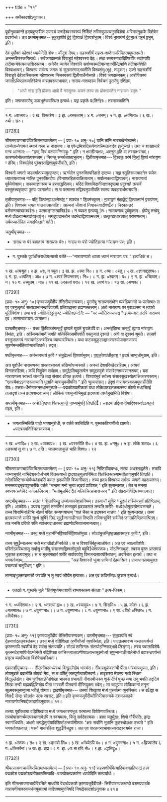 +++
title = "११"

+++
अथैकादशोऽनुवाकः।
________________________
पूर्वानुवाकान्ते हृदयपुण्डरीक उपास्यं यन्महेश्वरस्वरूपं निर्दिष्टं तस्मिन्नुपास्यगुणविशेषा अस्मिन्ननुवाके विशेषेण प्रदर्श्यन्ते। तत्र प्रथमामृचमाह--
स॒ह॒स्र॒शी॑षं॑ दे॒वं॒ वि॒श्वाक्षं॑ वि॒श्वशं॑भुवम्।
विश्वं॑ ना॒राय॑णं दे॒व॒म॒क्षरं॑ पर॒मं प्र॒भुम्, इति।

देवं पूर्वोक्तं महेश्वरं ध्यायेदिति शेषः। कीदृशं देवम्। सहस्रशीर्षं सहस्र-शब्देनापरिमितत्वमुपलक्ष्यते। अनन्तशिरस्कमित्यर्थः। सर्वजगदात्मकं विराड्रूपं महेश्वरस्य देहः। तथा सत्यस्मादादिशिरांसि सर्वाण्यपि तदीयान्येवेत्यनन्तशिरस्त्वम्। अनेनैव न्यायेन विश्वानि सर्वाण्यस्मदीयान्यक्षाणीन्द्रियाणि तदीयान्येवेति विश्वाक्षत्वम्। विश्वस्य सर्वस्य जगतः शं सुखमस्माद्भवतीति विश्वशंभुः(भूः), तादृशम्। उक्ते सहस्रशीर्षे विराड्रूपे देहेऽवस्थितस्य महेश्वरस्य निजस्वरूपं द्वितीयार्धेनोच्यते। विश्वं जगदात्मकम्। आरोपितस्य जगतोऽधिष्ठानव्यतिरेकेण वास्तवरूपाभावात्। नाराय-णशब्दस्य निर्वचनं पुराणेषु दर्शितम्

> "आपो नारा इति प्रोक्ता आपो वै नरसूनवः
अयनं तस्य ताः प्रोक्तास्तेन नारायणः स्मृतः " 

इति।
जगत्कारणेषु पञ्चभूतेष्ववस्थित इत्यर्थः। यद्वा प्रकृतेः प(तिर्न)रः। तस्माज्जातिनि
_____________________________________________________
१ ग. ०वाच्यव०। २ ख. विस्तरेण। ३ झ. ०रस्कत्वम्। ४ ग. ०चनम्। ५ ग. झ. ०तमित्य०। ६ ख.। ०र्थः। स०।

[[728]]

श्रीमत्सायणाचार्यविरचितभाष्यसमेतम् — [ प्रपा॰ १० अनु॰ १०]
यानि तानि नारशब्देनोच्यन्ते। तान्येतान्येवायनं स्थानं यस्य स नारायणः। स एवेन्द्रमित्रादिरूपेणावस्थितत्वाद्देव इत्युच्यते। तथा च शाखान्तरे मन्त्र आम्नात: — "इन्द्रं मित्रं वरुणमग्निमाहुः " इति। न क्षरतीत्यक्षरः, अश्नुत इति वा तस्याक्षरत्वम्। कारणत्वेनोत्कर्षात्परमत्वम्। नियन्तु समर्थत्वात्प्रभुत्वम्।
द्वितीयामृचमाह---
वि॒श्वतः॒ पर॑मं नि॒त्यं॒ वि॒श्वं ना॑राय॒ण ꣳ ह॑रिम्।
विश्वमे॒वेदं पुरु॑ष॒स्तद्विश्व॒मुप॑जीवति, इति।

विश्वतो जगतो जडवर्गात्परममुत्कृष्टम्। ऋग्भेदेन पुनरुक्तिपरिहारो द्रष्टव्यः। यद्वा स्तुतिरूपत्वादनेन रूपेण ध्यातव्यत्वाच्च नास्ति पुनरुक्तिदोषः।विनाशरहितत्वान्नित्यत्वम्। सर्वात्मकत्वाद्विश्वत्वम्। नारायणत्वं पूर्वमेवोक्तम्। पापस्याज्ञानस्य च हरणाद्धरित्वम्। यदिदं विश्वमिदानीमज्ञानदृष्ठ्या प्रदृश्यते तत्सर्वं वस्तुतत्त्वदृष्ट्या पुरुषः परमात्मैव। स च परमात्मा तद्विश्वमुपजीवति स्वस्य व्यवहारार्थमाश्रयति।

तृतीयामृचमाह---
पतिं॒ विश्व॑स्या॒ऽऽत्मेश्व॑र॒ ꣳ शाश्व॑त ꣳ शि॒वम॑च्युतम्।
ना॒राय॒णं म॑हाज्ञे॒यं॒ वि॒श्वात्मा॑नं प॒राय॑णम्, इति।
विश्वस्य जगतः पालकत्वात्पतिः। आत्मनां जीवानां नियाकत्वादीश्वरः। निरकान्तरं वर्तमानत्वाच्छाश्वतः। परममङ्गलत्वाच्छिवः। न च्यवत इत्यच्यु तः। नारायणत्वं पूर्वमुक्तम्। ज्ञेयेषु तत्त्वेषु मध्ये प्रौढत्वान्महाज्ञेय(त्व)म्। जगदुपादानत्वेन तदभेदाद्विश्वात्मत्वम्। उत्कृष्टाधारत्वात् परायणत्वम्। सर्वमप्यारोपितं जगदधिष्ठाने वर्तते।

चतुर्थीमृचमाह---
* ना॒राय॒ णः प॑रं ब्रह्मतत्त्वं ना॑राय॒णः प॑रः।
नाराय॒ णः प॑रो ज्यो॒तिरा॒त्मा ना॑राय॒णः प॑रः, इति।
______________________________________________________
* ग. पुस्तके पूर्वार्धोत्तरार्धव्यत्यासो वर्तते---"नारायणपरो ध्याता ध्यानं नारायणः परः " इत्यधिकं च।
_____________________________________________________
१ ख. ०त्यश्रुत। २ झ. ०रः, न च्युत। ३ ख. झ. ०रमा नि०। ४ ग. ०व्यः। ०स्तु। ५ ख. ०ज्ञानाद्द्दश्य०। ६ ग. झ. ०त्पतिम्। आ०। ७ ग. ०श्वरं नियन्तारम्। नि०। ८ ग. झ. ०श्वतम्। प०। ९ ग. झ. ०च्छिवम्। न। १० ग. ०च्युतम्। ना०। ११ ख. ०रकत्वं परा०। १२ ख. ०यणं प०। १३ ख. ०यणप०।

[[729]]

[प्रपा॰ १० अनु॰ १०] कृष्णयजुर्वेदीयं तैत्तिरीयारण्यकम्।
पुराणेषु नारायणशब्देन व्यवह्रियमाणो यः परमेश्वरः स एव परमुत्कृष्टं सत्यज्ञानानन्दादिवाक्यैः प्रतिपाद्यस्य ब्रह्मणस्तत्त्वम्। अतो नारायणः पर एवाऽऽस्मा म त्वपरो मूर्तिविशेषः। तथा परो ज्योतिर्यदेदुत्कृष्टं ज्योतिश्छन्दोगै: — "परं ज्योतिरुपसंपद्य " इत्याम्नातं तदपि नारायण एव। तस्मान्नारायणः परमात्मा।

पञ्चमीमृचमाह---
यच्च॑ किं॒चिज्ज॑गत्स॒र्वं॒ दृश्यते॑ श्रूयते॑ श्रू॒यतेऽपि॑ वा।
अन्त॑र्ब॒हिश्च॑ तत्स॒र्वं॒ व्या॒प्य ना॑राय॒णः स्थि॑तः, इति।
अस्मिन्वर्तमाने जगति यत्किंचित्समीपवर्ति वस्तुजातं दृश्यते। अपि वा दूरस्थं श्रूयते। तत्सर्वं वस्तुजातमयं नारायणोऽन्तर्बहिश्च व्याप्यावस्थितः। यथा कटकमुकुटाद्याभरणस्योपादानकारणं सुवर्णमन्तर्बहिर्व्याप्यावतिष्ठते। तद्वत्।

षष्ठीमृचमाह---
अन॑न्तमव्य॑यं क॒वि ꣳ स॑मु॒द्रेऽन्तं॑ वि॒श्वशं॑भुवम्।
प॒द्म॒को॒शप्र॑तीका॒श॒ ꣳ हृ॒दयं॑ चाप्य॒धोमुखम्, इति।

अत्र पूर्वार्धेन नारायणस्य वास्तवस्वरूपं संक्षिप्योपन्यस्यते। अनन्तं देशपरिच्छेदरहितम्। अव्ययं विनाशरहितम्। कविं चिद्रूपेण सर्वज्ञम्। समुद्रेऽतिबहुलत्वेन समुद्रसदृशे संसारेऽन्तमवसानरूपम्। यदा नारायणस्य स्वरूपं जानाति तदा संसारः क्षीयत इत्यर्थः। विश्वशंभुवं सर्वस्य संसारसुखस्योत्पत्तिकारणरूपम्। "एतस्यैवाऽऽनन्दस्यान्यानि भूतानि मात्रामुपजीवन्ति " इति श्रुत्यन्तरात्। ईदृशं नारायणस्वरूपमुपासीतेति शेषः। उत्तरा-र्धेनोमासनस्थानमुच्यते---पद्मकोशप्रतीकाशं यथा लोकेऽष्टदलकमलस्य कोशो मध्यच्छिद्रं तत्सदृशं तच्च हृदयशब्दवाच्यम्। लौकिकं पद्ममूर्ध्वाभिमुखं हृदयपद्मं त्वधोमुखमिति विशेषः।

सप्तमीमृचमाह---
अधो॑ नि॒ष्ठ्या वि॑तस्त्या॒न्ते॒ ना॒भ्यामु॑परि॒ तिष्ठ॑ति।
+हृदयं तद्विजानीयाद्विश्वस्या॑ऽऽयत॒नं म॑हत, इति।
______________________________________________________
* जगत्यस्मिन्निति पाठो भाष्यानुरोधी, स वर्तते क्वचिदिति ग. पुस्तकटिप्पणीतो ज्ञायते। +पदत्रयमनिश्चितस्वरकम्।
_____________________________________________________
१ ख. ०नादि०। २ ख. ०वाक्यप्र०। ३ ख. ०परस्तीति शे०। ४ ख. झ. ०नमु०। ५ झ. लोके शतद०। ६ ०तस्त्यां तु ना। ७ ग. ०ति। जालमालाकुलं भाति विश्व०।
९२

[[730]]

श्रीमत्सायणाचार्यविरचितभाष्यसमेतम् — [ प्रपा॰ १० अनु॰ ११]
निष्टिर्ग्रीवाबन्धः, तस्या अधस्ताद्वर्तते। तत्रापि नाभ्यामुपरि नाभिदेशस्योर्ध्वभागे वितस्त्यान्ते द्वादशाङ्गुलपरिमिता वितस्तिस्तस्यामतीतायामुपरि तिष्ठति। तदेतन्निष्टिनाभ्योर्मध्यदेशवर्ति कमलं हृदयमिति विजानीयात्। तच्च हृदयं विश्वस्य सर्वस्य जगतो महदायतनम्। मनस्तावद्भृदयपुण्डरीके वर्तते "चन्द्रमा मनो भूत्वा त्द्ददयं प्राविशत् " इति श्रुत्यन्तरात्। तेव च मनसा स्वप्नवत्सर्वमिदं जगत्कल्पितम्। "मनोमूलमिदं द्वैतं यत्किंचित्सचाराचरम् " इति संप्रदायविद्भिरुक्तत्वात्।

अष्टमीमृचमाह---
संत॑त ꣳ शि॒लाभिस्तु॒ लम्ब॑त्याकोश॒संनि॑भम्।
तस्यान्ते॑ सुषि॒र ꣳ सू॒क्ष्मं तस्मि॑न्त्स॒र्वं प्रतिष्ठितम्, इति।
आकोशः। पद्मस्य मुकुलं तत्संनिभं तत्सदृशं हृदयकमलं लम्बति शरीरे-
मध्येऽधोमुखत्वेनावलम्बते। तच्च शिराभिर्नाडीभिः संततं परितः सम्यग्व्याप्तम् "शतं चैका च हृदयस्य नाड्यः " इति श्रुत्यन्तरात्। तस्य हृदयस्यान्ते समीपे सूक्ष्मं सुषिरं छिद्रं सुषुम्नानाडीनालं तिष्ठति तस्मिन्सुषिरे सर्वमिदं जगत्प्रतिष्ठितमाश्रितम्। तत्र मनसि प्रविष्टे सति सर्वजगदाधारस्य ब्रह्मणोऽभिव्यज्यमानत्वात्।

नवमीमृचमाह---
तस्य॒ मध्ये॑ म॒हान॑ग्निर्वि॒श्वार्चि॑र्वि॒श्वतो॑मुखः।
सोऽग्र॑भु॒जन्ति॒ष्ठ॒न्नाहा॑रमज॒रः क॒विः*, इति।

तस्य सुषुम्नालस्य मध्ये महान्प्रौढोऽग्निर्वर्तते। स च विश्वार्चिर्बहुज्वालोपेतः। अत एव ज्वालाविशेषैः परितोऽवस्थितासु सर्वासु माडीषु संसारणाद्विश्वतोमुखो बहुविधेश्वररूपः। सोऽग्निग्रभुक्, स्वस्य पुरतः प्राप्तमन्नं भुङ्क्त इत्यग्रभुक्। स च भुक्तमाहारं शरीरे सर्वावयवेषु विभजन्प्रसारयंस्तिष्ठन्, अवस्थित इत्यर्थः।
तथा च भगवतोक्तम्________________________
"अहं वैश्वानरो भूत्वा प्राणिनां देहमाश्रितः।
प्राणापानसमायुक्तः पचाम्यन्नं चतुर्विधम् " इति॥

तस्माद्भुक्तमन्नमासौ जरयति न तु स्वयं जीर्यत इत्यजरः। अत एव कविरभिज्ञः कुशल इत्यर्थः।
_____________________________________________________
* एतदग्रे ग. पुस्तके मूले "तिर्यगूर्ध्वमधःशायी रश्मयस्तस्य संतताः " इत्य-धिकम्।
_____________________________________________________
१ ग. ०र्ध्वदेशभा०। २ ग. ०तस्त्यां द्वा०। ३ ख. ०स्यामुप०। ४ ग. शिराभि०। ५ झ. कोशः। ६ झ. ०मलमाल०। ७ ग. ०षुम्णाना०।। ७ ग. ०षुम्णाना०। ८ ग. ०षुम्णाना०। ९ ख. ०विधे ०स्थिर०। ग. ०विधैश्व०।

[[731]]

[प्रपा॰ १० अनु॰ ११] कृष्णयजुर्वेदीयं तैत्तिरीयारण्यकम्।
दशमीमृचमाह---
सं॒ता॒पय॑ति स्वं दे॒हमापा॑दतल॒वस्त॑कम्।
तस्य॒ मध्ये॒ वह्नि॑शिखा अ॒णीयो॑र्ध्वा व्य॒वस्थि॑ता, इति।
पादतलमारभ्य मस्तकपर्यन्तं कृत्स्नमपि स्वकीयं देहं सर्वदा संतापयति। सोऽयं शरीरगतः संतापोऽग्निसद्भावे लिङ्गम्। तस्य ज्वालाविशेषैः कृत्स्नदेहव्यापिनोऽग्नेर्मध्ये वह्निशिखा काचिज्ज्वालाऽणीयाऽत्यन्तसूक्ष्मोर्ध्वा सुषुम्नानाडीनालेनोर्ध्वं ब्रह्मरन्ध्रपर्यन्तं प्रसृत्य व्यवस्थिता विशेषेणावस्थिता।

एकादशीमृचमाह---
नी॒लतो॑यदमध्य॒स्था॒ वि॒द्युल्ले॑खेव॒ भास्व॑रा।
नी॒वार॒शूक॑वत्त॒न्वी पी॒ता भा॑स्वत्य॒णूप॑मा, इति।
तोयमुदकं ददातीति तोयदो मेघः, स च वर्षितुं जलपूर्णत्वान्नीलवर्णः। तादृशस्य मेघस्य मध्ये स्थिता विद्युल्लेखेव। सेयं पूर्वोक्ताऽग्निशिखा भास्वरा प्रभावती नीवारबीजस्य शूकं दीर्घं पुच्छं यथा तनु भवति तद्वदियं शिखा तन्वी बाह्यवह्निशिखेव पीता भास्वती पीतवर्णा दीप्तियुक्ता भवेत्। सा चाणूपमा लौकिकानां तनूनां सूक्ष्मवस्तूनामुपमा भवितुं योग्या।
द्वादशीमृचमाह---
तस्याः॑ शिखा॒या म॑ध्ये प॒रमा॑त्मा व्य॒वस्थितः।
स ब्रह्मा॒ स शिवः॒ सेन्द्रः सोऽक्ष॑रः पर॒मः स्व॒राट्, इति॥
इति कृष्णयजुर्वेदीयतैत्तिरीयारण्यके दशमप्रपाठके नारायणोपनिषद्येकादशोऽनुवाकः॥ ११॥

तस्याः पूर्वोक्ताया वह्निशिखाया मध्ये जगत्कारणभूतः परमात्मा विशेषेणावस्थितः। तस्योपासनार्थमल्पस्थानत्वेऽपि न स्वयमल्पः, किंतु सर्वदेवात्मकः। ब्रह्मा चतुर्मुखः, शिवो गौरीपतिः, इन्द्रः स्वार्गाधिपतिः, अक्षरो जगद्धेतुर्मायाविशिष्टोऽन्तर्यामीश्वरः "क्षरः सर्वाणि भूतानि कूटस्थोऽक्षर उच्यते " इति भगवतोक्तत्वात्। परमो मायारहितः शुद्धश्चिद्रूपः। अत एव पारतन्त्र्याभावात्स्वराट्स्वयमेव राजा।
______________________________________________________
१ झ. ०स्तकः। त०। २ ख. ०द्भावो लि०। ३ ख. ०र्मध्येऽपि व०। ४ ग. ०षुम्णाना०। ५ ग. ०ह्निज्वालेव ६ ग. ०किकीनां। ७ ख. झ. ब्रह्म। ८ ग. झ. ०वः स हरिः से०। ९ झ. ०द्धचिद्रू०।

[[732]]

श्रीमत्सायणाचार्यविरचितभाष्यसमेतम् — [ प्रपा॰ १० अनु॰ ११]
सहस्रशीर्षमित्यादिवाक्यप्रतिपाद्यं तत्त्वं पद्मकोश पद्मकोशप्रतीकाशमित्यादि- वाक्योक्तप्रकारेण ध्यायेदिति तात्पर्यार्थः॥

इति श्रीमत्सायणाचार्यविरचिते माधवीये वेदार्थप्रकाशे कृष्णयजुर्वेदीयतै-
त्तिरीयारण्यकभाष्ये दशमप्रपाठके नारायणीयापरनामधेययुक्तायां
याज्ञिक्यामुपनिषदि निषद्येकादशोऽनुवाकः॥ २१॥
________________________
